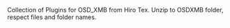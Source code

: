 Collection of Plugins for OSD_XMB from Hiro Tex.
Unzip to OSDXMB folder, respect files and folder names.
